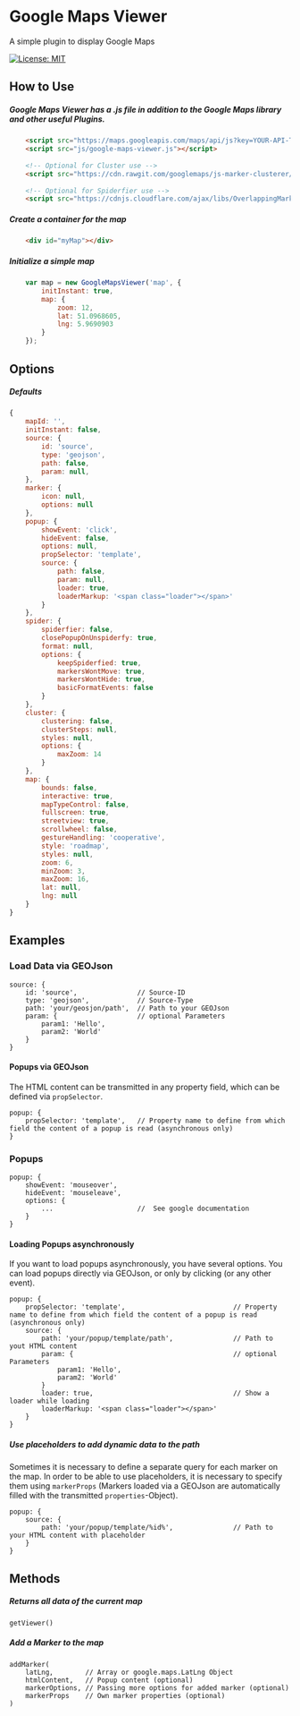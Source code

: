 # Google Maps Viewer
A simple plugin to display Google Maps

[![License: MIT](https://img.shields.io/badge/License-MIT-yellow.svg)](https://github.com/doishub/google-maps-viewer/blob/master/LICENSE)

## How to Use
##### Google Maps Viewer has a .js file in addition to the Google Maps library and other useful Plugins.
```html
    <script src="https://maps.googleapis.com/maps/api/js?key=YOUR-API-TOKEN&callback=onGoogleMapsApiReady" async></script>
    <script src="js/google-maps-viewer.js"></script>
    
    <!-- Optional for Cluster use -->
    <script src="https://cdn.rawgit.com/googlemaps/js-marker-clusterer/gh-pages/src/markerclusterer.js"></script>
    
    <!-- Optional for Spiderfier use -->
    <script src="https://cdnjs.cloudflare.com/ajax/libs/OverlappingMarkerSpiderfier/1.0.3/oms.min.js"></script>
```

##### Create a container for the map
```html
    <div id="myMap"></div>
```

##### Initialize a simple map
 ```javascript
     var map = new GoogleMapsViewer('map', {
         initInstant: true,
         map: {
             zoom: 12,
             lat: 51.0968605,
             lng: 5.9690903
         }
     });
 ```
 
## Options
##### Defaults
```javascript
{
    mapId: '',
    initInstant: false,
    source: {
        id: 'source',
        type: 'geojson',
        path: false,
        param: null,
    },
    marker: {
        icon: null,
        options: null
    },
    popup: {
        showEvent: 'click',
        hideEvent: false,
        options: null,
        propSelector: 'template',
        source: {
            path: false,
            param: null,
            loader: true,
            loaderMarkup: '<span class="loader"></span>'
        }
    },
    spider: {
        spiderfier: false,
        closePopupOnUnspiderfy: true,
        format: null,
        options: {
            keepSpiderfied: true,
            markersWontMove: true,
            markersWontHide: true,
            basicFormatEvents: false
        }
    },
    cluster: {
        clustering: false,
        clusterSteps: null,
        styles: null,
        options: {
            maxZoom: 14
        }
    },
    map: {
        bounds: false,
        interactive: true,
        mapTypeControl: false,
        fullscreen: true,
        streetview: true,
        scrollwheel: false,
        gestureHandling: 'cooperative',
        style: 'roadmap',
        styles: null,
        zoom: 6,
        minZoom: 3,
        maxZoom: 16,
        lat: null,
        lng: null
    }
}
```

## Examples
### Load Data via GEOJson
```
source: {
    id: 'source',               // Source-ID
    type: 'geojson',            // Source-Type
    path: 'your/geosjon/path',  // Path to your GEOJson 
    param: {                    // optional Parameters
        param1: 'Hello',
        param2: 'World'
    }
}
``` 

#### Popups via GEOJson
The HTML content can be transmitted in any property field, which can be defined via `propSelector`.
```
popup: {
    propSelector: 'template',   // Property name to define from which field the content of a popup is read (asynchronous only)
}
```

### Popups
```
popup: {
    showEvent: 'mouseover', 
    hideEvent: 'mouseleave',
    options: {
        ...                     //  See google documentation
    }
}
```

#### Loading Popups asynchronously
If you want to load popups asynchronously, you have several options. You can load popups directly via GEOJson, or only by clicking (or any other event).
```
popup: {
    propSelector: 'template',                           // Property name to define from which field the content of a popup is read (asynchronous only) 
    source: {
        path: 'your/popup/template/path',               // Path to yout HTML content
        param: {                                        // optional Parameters
            param1: 'Hello',
            param2: 'World'
        }
        loader: true,                                   // Show a loader while loading
        loaderMarkup: '<span class="loader"></span>'
    }
}
```

##### Use placeholders to add dynamic data to the path
Sometimes it is necessary to define a separate query for each marker on the map. In order to be able to use placeholders, it is necessary to specify them using `markerProps` (Markers loaded via a GEOJson are automatically filled with the transmitted `properties`-Object).
```
popup: { 
    source: {
        path: 'your/popup/template/%id%',               // Path to your HTML content with placeholder
    }
}
```

## Methods

##### Returns all data of the current map 
```
getViewer()
```

##### Add a Marker to the map 
```
addMarker(
    latLng,        // Array or google.maps.LatLng Object
    htmlContent,   // Popup content (optional)
    markerOptions, // Passing more options for added marker (optional)
    markerProps    // Own marker properties (optional)
)
```